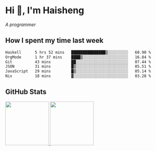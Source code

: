 
# Hi 👋, I'm Haisheng

*A programmer*

<!---
## What I'm reading

[Reading list](https://freizl.github.io/info/books.html)
-->

## How I spent my time last week

<!--START_SECTION:waka-->

```txt
Haskell      5 hrs 52 mins   ███████████████▒░░░░░░░░░   60.90 %
OrgMode      1 hr 37 mins    ████▒░░░░░░░░░░░░░░░░░░░░   16.84 %
Git          43 mins         ██░░░░░░░░░░░░░░░░░░░░░░░   07.44 %
JSON         31 mins         █▒░░░░░░░░░░░░░░░░░░░░░░░   05.51 %
JavaScript   29 mins         █▒░░░░░░░░░░░░░░░░░░░░░░░   05.14 %
Nix          18 mins         ▓░░░░░░░░░░░░░░░░░░░░░░░░   03.28 %
```

<!--END_SECTION:waka-->

## GitHub Stats

<a href="https://github.com/hw202207">
  <img height="137px" src="https://github-readme-stats.vercel.app/api?username=freizl&hide_title=false&hide_border=true&show_icons=true&include_all_commits=true&count_private=true&line_height=21&theme=" />
  <img height="137px" src="https://github-readme-stats.vercel.app/api/top-langs/?username=freizl&hide_title=true&hide_border=true&layout=compact&langs_count=6&theme=" />
</a>
